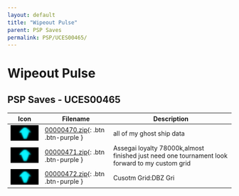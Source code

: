 ```yaml
---
layout: default
title: "Wipeout Pulse"
parent: PSP Saves
permalink: PSP/UCES00465/
---
```

# Wipeout Pulse

## PSP Saves - UCES00465

| Icon | Filename | Description |
|------|----------|-------------|
| ![Wipeout Pulse](ICON0.PNG) | [00000470.zip](00000470.zip){: .btn .btn-purple } | all of my ghost ship data |
| ![Wipeout Pulse](ICON0.PNG) | [00000471.zip](00000471.zip){: .btn .btn-purple } | Assegai loyalty 78000k,almost finished just need one tournament look forward to my custom grid |
| ![Wipeout Pulse](ICON0.PNG) | [00000472.zip](00000472.zip){: .btn .btn-purple } | Cusotm Grid:DBZ Gri |
